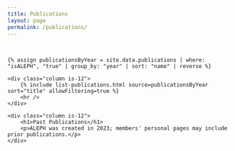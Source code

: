 ```yaml
---
title: Publications
layout: page
permalink: /publications/
---
```


<br />
<div class="columns is-multiline">

    {% assign publicationsByYear = site.data.publications | where: "isALEPH", "true" | group_by: "year" | sort: "name" | reverse %}

    <div class="column is-12">
        {% include list-publications.html source=publicationsByYear sort="title" allowFiltering=true %}
        <hr />
    </div>

    <div class="column is-12">
        <h1>Past Publications</h1>
        <p>ALEPH was created in 2023; members' personal pages may include prior publications.</p>
    </div>

</div>

